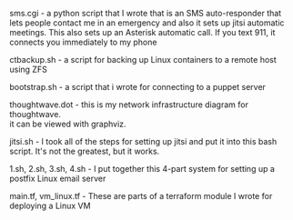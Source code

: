 sms.cgi - a python script that I wrote that is an SMS auto-responder that lets 
people contact me in an emergency and also it sets up jitsi automatic meetings.
This also sets up an Asterisk automatic call.  If you text 911, it connects you
immediately to my phone

ctbackup.sh - a script for backing up Linux containers to a remote host using 
ZFS

bootstrap.sh - a script that i wrote for connecting to a puppet server

thoughtwave.dot - this is my network infrastructure diagram for thoughtwave.  
it can be viewed with graphviz.

jitsi.sh - I took all of the steps for setting up jitsi and put it into this
bash script.  It's not the greatest, but it works.


1.sh, 2.sh, 3.sh, 4.sh - I put together this 4-part system for setting up
a postfix Linux email server

main.tf, vm_linux.tf - These are parts of a terraform module I wrote for 
deploying a Linux VM
